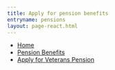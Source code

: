 ```yaml
---
title: Apply for pension benefits
entryname: pensions
layout: page-react.html
---
```

<nav aria-label="Breadcrumb" aria-live="polite" class="va-nav-breadcrumbs"
id="va-breadcrumbs">
  <ul class="row va-nav-breadcrumbs-list columns" id="va-breadcrumbs-list">
    <li><a href="/">Home</a></li>
    <li><a href="/pension/">Pension Benefits</a></li>
    <li><a aria-current="page" href="/pension/how-to-apply/">Apply for Veterans Pension</a></li>
  </ul>
</nav>
